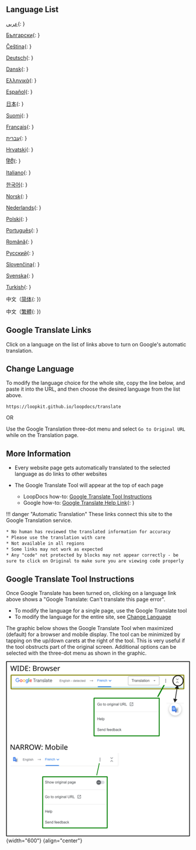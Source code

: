 ## Language List

[عربي](https://loopkit-github-io.translate.goog/loopdocs/?_x_tr_sl=auto&_x_tr_tl=ar){:  }

[Български](https://loopkit-github-io.translate.goog/loopdocs/?_x_tr_sl=auto&_x_tr_tl=bg){:  }

[Čeština](https://loopkit-github-io.translate.goog/loopdocs/?_x_tr_sl=auto&_x_tr_tl=cs){:  }

[Deutsch](https://loopkit-github-io.translate.goog/loopdocs/?_x_tr_sl=auto&_x_tr_tl=de){:  }

[Dansk](https://loopkit-github-io.translate.goog/loopdocs/?_x_tr_sl=auto&_x_tr_tl=da){:  }

[Ελληνικά](https://loopkit-github-io.translate.goog/loopdocs/?_x_tr_sl=auto&_x_tr_tl=el){:  }

[Español](https://loopkit-github-io.translate.goog/loopdocs/?_x_tr_sl=auto&_x_tr_tl=es){:  }

[日本](https://loopkit-github-io.translate.goog/loopdocs/?_x_tr_sl=auto&_x_tr_tl=ja){:  }

[Suomi](https://loopkit-github-io.translate.goog/loopdocs/?_x_tr_sl=auto&_x_tr_tl=fi){:  }

[Français](https://loopkit-github-io.translate.goog/loopdocs/?_x_tr_sl=auto&_x_tr_tl=fr){:  }

[עברית](https://loopkit-github-io.translate.goog/loopdocs/?_x_tr_sl=auto&_x_tr_tl=iw){:  }

[Hrvatski](https://loopkit-github-io.translate.goog/loopdocs/?_x_tr_sl=auto&_x_tr_tl=hr){:  }

[हिंदी](https://loopkit-github-io.translate.goog/loopdocs/?_x_tr_sl=auto&_x_tr_tl=hi){:  }

[Italiano](https://loopkit-github-io.translate.goog/loopdocs/?_x_tr_sl=auto&_x_tr_tl=it){:  }

[한국어](https://loopkit-github-io.translate.goog/loopdocs/?_x_tr_sl=auto&_x_tr_tl=ko){:  }

[Norsk](https://loopkit-github-io.translate.goog/loopdocs/?_x_tr_sl=auto&_x_tr_tl=no){:  }

[Nederlands](https://loopkit-github-io.translate.goog/loopdocs/?_x_tr_sl=auto&_x_tr_tl=nl){:  }

[Polski](https://loopkit-github-io.translate.goog/loopdocs/?_x_tr_sl=auto&_x_tr_tl=pl){:  }

[Português](https://loopkit-github-io.translate.goog/loopdocs/?_x_tr_sl=auto&_x_tr_tl=pt){:  }

[Română](https://loopkit-github-io.translate.goog/loopdocs/?_x_tr_sl=auto&_x_tr_tl=ro){:  }

[Русский](https://loopkit-github-io.translate.goog/loopdocs/?_x_tr_sl=auto&_x_tr_tl=ru){:  }

[Slovenčina](https://loopkit-github-io.translate.goog/loopdocs/?_x_tr_sl=auto&_x_tr_tl=sk){:  }

[Svenska](https://loopkit-github-io.translate.goog/loopdocs/?_x_tr_sl=auto&_x_tr_tl=sv){:  }

[Turkish](https://loopkit-github-io.translate.goog/loopdocs/?_x_tr_sl=auto&_x_tr_tl=tr){:  }

中文（[简体](https://loopkit-github-io.translate.goog/loopdocs/?_x_tr_sl=auto&_x_tr_tl=zh-CN){:  })

中文（[繁體](https://loopkit-github-io.translate.goog/loopdocs/?_x_tr_sl=auto&_x_tr_tl=zh-TW){:  })

## Google Translate Links

Click on a language on the list of links above to turn on Google's automatic translation.

## Change Language

To modify the language choice for the whole site, copy the line below, and paste it into the URL, and then choose the desired language from the list above.

``` { .bash .copy title="Copy and Paste in Browser URL to return to original version" }
https://loopkit.github.io/loopdocs/translate
```

OR

Use the Google Translation three-dot menu and select `Go to Original URL` while on the Translation page.

## More Information

* Every website page gets automatically translated to the selected language as do links to other websites

* The Google Translate Tool will appear at the top of each page
    * LoopDocs how-to: [Google Translate Tool Instructions](#google-translate-tool-instructions)
    * Google how-to: [Google Translate Help Link](https://support.google.com/translate/answer/2534559?hl=en&co=GENIE.Platform%3DDesktop){:  }

!!! danger "Automatic Translation"
    These links connect this site to the Google Translation service.

    * No human has reviewed the translated information for accuracy
    * Please use the translation with care
    * Not available in all regions
    * Some links may not work as expected
    * Any "code" not protected by blocks may not appear correctly - be sure to click on Original to make sure you are viewing code properly

## Google Translate Tool Instructions

Once Google Translate has been turned on, clicking on a language link above shows a "Google Translate: Can't translate this page error".

* To modify the language for a single page, use the Google Translate tool
* To modify the language for the entire site, see [Change Language](#change-language)

The graphic below shows the Google Translate Tool when maximized (default) for a browser and mobile display. The tool can be minimized by tapping on the up/down carets at the right of the tool. This is very useful if the tool obstructs part of the original screen. Additional options can be selected with the three-dot menu as shown in the graphic.

![various display options for the google translation tool](img/google-xlate.svg){width="600"}
{align="center"}
